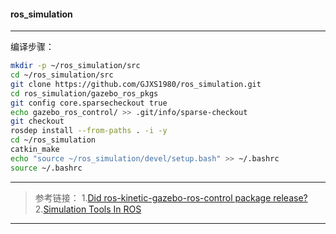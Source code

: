 #### ros_simulation
*****
编译步骤：
```bash
mkdir -p ~/ros_simulation/src
cd ~/ros_simulation/src
git clone https://github.com/GJXS1980/ros_simulation.git
cd ros_simulation/gazebo_ros_pkgs
git config core.sparsecheckout true
echo gazebo_ros_control/ >> .git/info/sparse-checkout
git checkout
rosdep install --from-paths . -i -y
cd ~/ros_simulation
catkin_make
echo "source ~/ros_simulation/devel/setup.bash" >> ~/.bashrc 
source ~/.bashrc
```

*****
>参考链接：
1.[Did ros-kinetic-gazebo-ros-control package release?](https://answers.ros.org/question/235846/did-ros-kinetic-gazebo-ros-control-package-release/)
2.[Simulation Tools In ROS](https://github.com/ros-simulation)

*****









